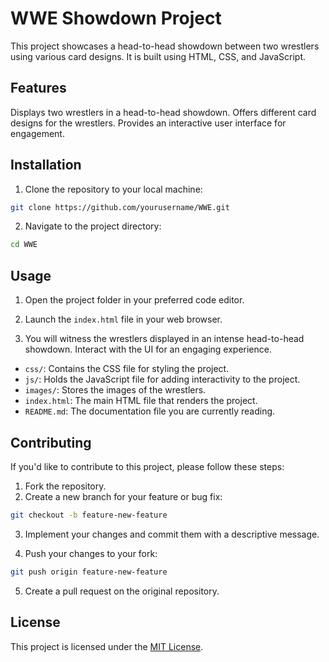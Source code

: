 


# WWE Showdown Project

This project showcases a head-to-head showdown between two wrestlers using various card designs. It is built using HTML, CSS, and JavaScript.

## Features

 Displays two wrestlers in a head-to-head showdown.
 Offers different card designs for the wrestlers.
Provides an interactive user interface for engagement.

## Installation

1. Clone the repository to your local machine:

```bash
git clone https://github.com/yourusername/WWE.git
```

2. Navigate to the project directory:

```bash
cd WWE
```

## Usage

1. Open the project folder in your preferred code editor.

2. Launch the `index.html` file in your web browser.

3. You will witness the wrestlers displayed in an intense head-to-head showdown. Interact with the UI for an engaging experience.



- `css/`: Contains the CSS file for styling the project.
- `js/`: Holds the JavaScript file for adding interactivity to the project.
- `images/`: Stores the images of the wrestlers.
- `index.html`: The main HTML file that renders the project.
- `README.md`: The documentation file you are currently reading.

## Contributing

If you'd like to contribute to this project, please follow these steps:

1. Fork the repository.
2. Create a new branch for your feature or bug fix:

```bash
git checkout -b feature-new-feature
```

3. Implement your changes and commit them with a descriptive message.

4. Push your changes to your fork:

```bash
git push origin feature-new-feature
```

5. Create a pull request on the original repository.

## License

This project is licensed under the [MIT License](LICENSE).

